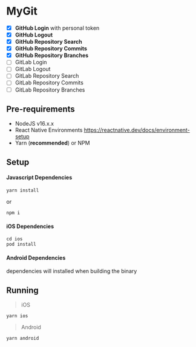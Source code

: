# MyGit

- [x] **GitHub Login** with personal token
- [x] **GitHub Logout**
- [x] **GitHub Repository Search**
- [x] **GitHub Repository Commits**
- [x] **GitHub Repository Branches**
- [ ] GitLab Login
- [ ] GitLab Logout
- [ ] GitLab Repository Search
- [ ] GitLab Repository Commits
- [ ] GitLab Repository Branches

## Pre-requirements
- NodeJS v16.x.x
- React Native Environments https://reactnative.dev/docs/environment-setup
- Yarn (**recommended**) or NPM


## Setup

#### Javascript Dependencies

    yarn install

or

    npm i

#### iOS Dependencies

    cd ios
    pod install

#### Android Dependencies

dependencies will installed when building the binary

## Running


> iOS

    yarn ios

> Android

    yarn android
